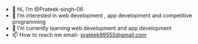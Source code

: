 - 👋 Hi, I’m @Prateek-singh-06
- 👀 I’m interested in web development , app development and competitive programming
- 🌱 I’m currently learning web  development and app development
- 📫 How to reach me email- prateek99555@gmail.com

<!---
Prateek-singh-06/Prateek-singh-06 is a ✨ special ✨ repository because its `README.md` (this file) appears on your GitHub profile.
You can click the Preview link to take a look at your changes.
--->
